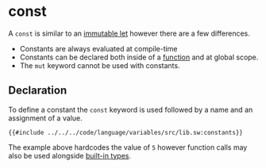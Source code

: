 # const

A `const` is similar to an [immutable let](./let.md#immutable) however there are a few differences.

- Constants are always evaluated at compile-time
- Constants can be declared both inside of a [function](../functions/index.md) and at global scope.
- The `mut` keyword cannot be used with constants.

## Declaration

To define a constant the `const` keyword is used followed by a name and an assignment of a value.

```sway
{{#include ../../../code/language/variables/src/lib.sw:constants}}
```

The example above hardcodes the value of `5` however function calls may also be used alongside [built-in types](../built-ins/index.md).
